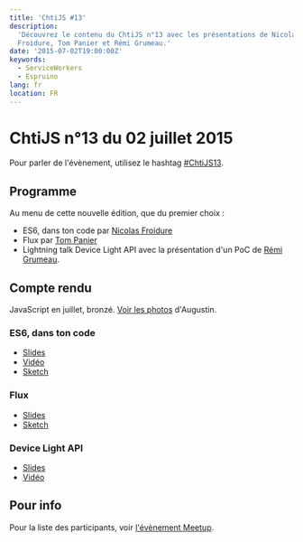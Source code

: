 ```yaml
---
title: 'ChtiJS #13'
description:
  'Découvrez le contenu du ChtiJS n°13 avec les présentations de Nicolas
  Froidure, Tom Panier et Rémi Grumeau.'
date: '2015-07-02T19:00:00Z'
keywords:
  - ServiceWorkers
  - Espruino
lang: fr
location: FR
---
```


# ChtiJS n°13 du 02 juillet 2015

Pour parler de l'évènement, utilisez le hashtag
[#ChtiJS13](https://twitter.com/search?q=%23ChtiJS13&src=hash).

## Programme

Au menu de cette nouvelle édition, que du premier choix :

- ES6, dans ton code par [Nicolas Froidure](https://twitter.com/nfroidure)
- Flux par [Tom Panier](https://twitter.com/_neemzy)
- Lightning talk Device Light API avec la présentation d'un PoC de
  [Rémi Grumeau](https://twitter.com/remi_grumeau).
  
## Compte rendu

JavaScript en juillet, bronzé.
[Voir les photos](https://www.flickr.com/photos/ashassin/sets/72157655391224292)
d'Augustin.

### ES6, dans ton code

- [Slides](http://slides.com/nfroidure/es6-dans-ton-code#/)
- [Vidéo](https://www.youtube.com/watch?v=rBaCe-n9OaE)
- [Sketch](https://twitter.com/_flexbox/status/616690568601710592/photo/1)

### Flux

- [Slides](http://slides.com/neemzy/flux#/)
- [Sketch](https://twitter.com/_flexbox/status/616663174532759552)

### Device Light API

- [Slides](http://remi-grumeau.com/talks/chtijs13/#/slide1)
- [Vidéo](https://www.youtube.com/watch?v=TFtQKknt1tw)

## Pour info

Pour la liste des participants, voir
[l'évènement Meetup](http://www.meetup.com/fr-FR/FranceJS/events/223329634/).

